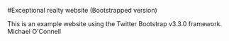 #Exceptional realty website (Bootstrapped version)

This is an example website using the Twitter Bootstrap v3.3.0 framework.
Michael O'Connell 